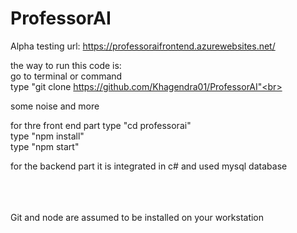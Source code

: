 # ProfessorAI

Alpha testing url:
https://professoraifrontend.azurewebsites.net/

the way to run this code is:<br>
go to terminal or command <br>
type "git clone https://github.com/Khagendra01/ProfessorAI"<br>

some noise and more

for thre front end part
type "cd professorai"<br>
type "npm install"<br>
type "npm start"<br>


for the backend part
it is integrated in c# 
and used mysql database

<br><br><br>
Git and node are assumed to be installed on your workstation
